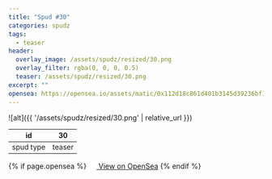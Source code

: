 ```yaml
---
title: "Spud #30"
categories: spudz
tags:
  - teaser
header:
  overlay_image: /assets/spudz/resized/30.png
  overlay_filter: rgba(0, 0, 0, 0.5)
  teaser: /assets/spudz/resized/30.png
excerpt: ""
opensea: https://opensea.io/assets/matic/0x112d18c861d401b3145d39236bf149f01e18beed/30
---
```

![alt]({{ '/assets/spudz/resized/30.png' | relative_url }})

| id | 30 |
|-|-|
| spud type | teaser |

{% if page.opensea %}
<a href="{{page.opensea}}" class="btn btn--info" onclick="window.open(this.href, '_blank'); return false;"><img src="/assets/images/opensea.svg" width="16px"><span>  View on OpenSea</span></a>
{% endif %}

